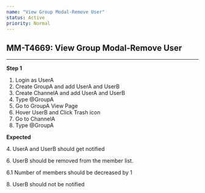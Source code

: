 ```yaml
---
name: "View Group Modal-Remove User"
status: Active
priority: Normal
---
```


## MM-T4669: View Group Modal-Remove User

---

**Step 1**

1. Login as UserA
2. Create GroupA and add UserA and UserB 
3. Create ChannelA and add UserA and UserB
4. Type @GroupA 
5. Go to GroupA View Page
6. Hover UserB and Click Trash icon
7. Go to ChannelA
8. Type @GroupA

**Expected**

4. UserA and UserB should get notified

6. UserB should be removed from the member list.

6.1 Number of members should be decreased by 1

8\. UserB should not be notified
